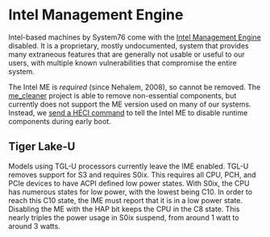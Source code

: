 # Intel Management Engine

Intel-based machines by System76 come with the [Intel Management Engine][wiki]
disabled. It is a proprietary, mostly undocumented, system that provides many
extraneous features that are generally not usable or useful to our users, with
multiple known vulnerabilities that compromise the entire system.

The Intel ME is _required_ (since Nehalem, 2008), so cannot be removed. The
[me\_cleaner] project is able to remove non-essential components, but currently
does not support the ME version used on many of our systems. Instead, we [send
a HECI command][heci_disable] to tell the Intel ME to disable runtime
components during early boot.

## Tiger Lake-U

Models using TGL-U processors currently leave the IME enabled. TGL-U removes
support for S3 and requires S0ix. This requires all CPU, PCH, and PCIe devices
to have ACPI defined low power states. With S0ix, the CPU has numerous states
for low power, with the lowest being C10. In order to reach this C10 state, the
IME must report that it is in a low power state. Disabling the ME with the HAP
bit keeps the CPU in the C8 state. This nearly triples the power usage in S0ix
suspend, from around 1 watt to around 3 watts.

[wiki]: https://en.wikipedia.org/wiki/Intel_Management_Engine
[me\_cleaner]: https://github.com/corna/me_cleaner
[heci_disable]: https://github.com/system76/coreboot/blob/011439cb9196d6a71d394ead8c98dfd8ead325d4/src/soc/intel/cannonlake/me.c#L186
